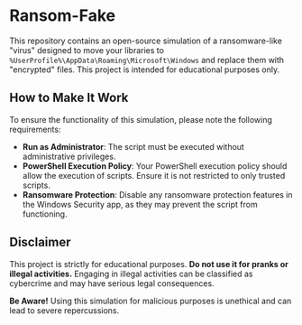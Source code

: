 # Ransom-Fake

This repository contains an open-source simulation of a ransomware-like "virus" designed to move your libraries to `%UserProfile%\AppData\Roaming\Microsoft\Windows` and replace them with "encrypted" files. This project is intended for educational purposes only.

## How to Make It Work

To ensure the functionality of this simulation, please note the following requirements:

- **Run as Administrator**: The script must be executed without administrative privileges.
- **PowerShell Execution Policy**: Your PowerShell execution policy should allow the execution of scripts. Ensure it is not restricted to only trusted scripts.
- **Ransomware Protection**: Disable any ransomware protection features in the Windows Security app, as they may prevent the script from functioning.

## Disclaimer

This project is strictly for educational purposes. **Do not use it for pranks or illegal activities.** Engaging in illegal activities can be classified as cybercrime and may have serious legal consequences.

**Be Aware!** Using this simulation for malicious purposes is unethical and can lead to severe repercussions.

